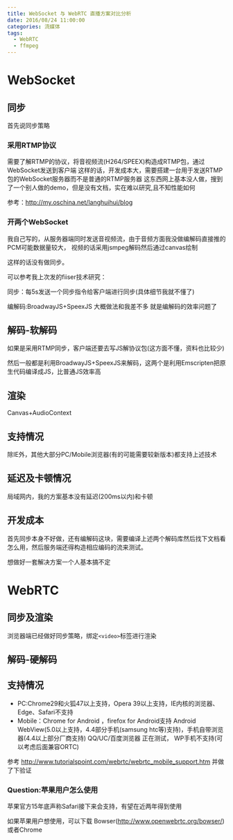 ```yaml
---
title: WebSocket 与 WebRTC 直播方案对比分析
date: 2016/08/24 11:00:00
categories: 流媒体
tags: 
  - WebRTC
  - ffmpeg
---
```


# WebSocket

## 同步

首先说同步策略

<!--more-->

### 采用RTMP协议

需要了解RTMP的协议，将音视频流(H264/SPEEX)构造成RTMP包，通过WebSocket发送到客户端
这样的话，开发成本大，需要搭建一台用于发送RTMP包的WebSocket服务器而不是普通的RTMP服务器
这东西网上基本没人做，搜到了一个别人做的demo，但是没有文档，实在难以研究,且不知性能如何

参考：http://my.oschina.net/langhuihui/blog

### 开两个WebSocket

我自己写的，从服务器端同时发送音视频流，由于音频方面我没做编解码直接推的PCM可能数据量较大，
视频的话采用jsmpeg解码然后通过canvas绘制

这样的话没有做同步。

可以参考我上次发的fiiser技术研究：

同步：每5s发送一个同步指令给客户端进行同步(具体细节我就不懂了)

编解码:BroadwayJS+SpeexJS 大概做法和我差不多 就是编解码的效率问题了

## 解码-软解码

如果是采用RTMP同步，客户端还要去写JS解协议包(这方面不懂，资料也比较少)

然后一般都是利用BroadwayJS+SpeexJS来解码，这两个是利用Emscripten把原生代码编译成JS，比普通JS效率高

## 渲染

Canvas+AudioContext 

## 支持情况

除IE外，其他大部分PC/Mobile浏览器(有的可能需要较新版本)都支持上述技术

## 延迟及卡顿情况

局域网内，我的方案基本没有延迟(200ms以内)和卡顿

## 开发成本

首先同步本身不好做，还有编解码这块，需要编译上述两个解码库然后找下文档看怎么用，然后服务端还得构造相应编码的流来测试。

想做好一套解决方案一个人基本搞不定

# WebRTC

## 同步及渲染

浏览器端已经做好同步策略，绑定`<video>`标签进行渲染

## 解码-硬解码

## 支持情况

- PC:Chrome29和火狐47以上支持，Opera 39以上支持，IE内核的浏览器、Edge、Safari不支持
- Mobile：Chrome for Android ，firefox for Android支持
Android WebView(5.0以上支持，4.4部分手机(samsung htc等)支持)，手机自带浏览器(4.4以上部分厂商支持)
QQ/UC/百度浏览器 正在测试，
WP手机不支持(可以考虑后面兼容ORTC)

参考 http://www.tutorialspoint.com/webrtc/webrtc_mobile_support.htm 并做了下验证

### Question:苹果用户怎么使用

苹果官方15年底声称Safari接下来会支持，有望在近两年得到使用

如果苹果用户想使用，可以下载 Bowser(http://www.openwebrtc.org/bowser/) 或者Chrome